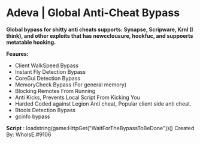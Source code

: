 # Adeva | Global Anti-Cheat Bypass
**Global bypass for shitty anti cheats supports: Synapse, Scripware, Krnl (I think), and other exploits that has newcclousure, hookfuc, and suppoerts metatable hooking.**

**Feaures:**
- Client WalkSpeed Bypass
- Instant Fly Detection Bypass
- CoreGui Detection Bypass
- MemoryCheck Bypass (For general memory)
- Blocking Remotes From Running
- Anti Kicks, Prevents Local Script From Kicking You
- Harded Coded against Legion Anti cheat, Popular client side anti cheat.
- Btools Detection Bypass
- gcinfo bypass

**Script** : loadstring(game:HttpGet("WaitForTheBypassToBeDone"))()
Created By: WhoIsE.#9106
